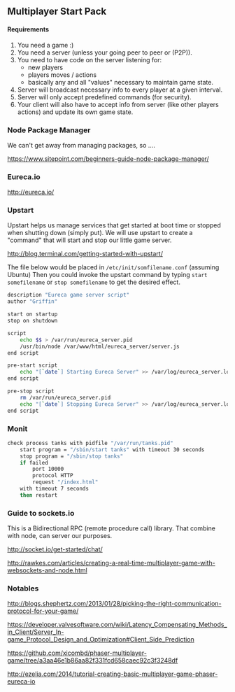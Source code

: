 ## Multiplayer Start Pack

#### Requirements
1. You need a game :)
3. You need a server (unless your going peer to peer or (P2P)).
4. You need to have code on the server listening for:
    - new players
    - players moves / actions 
    - basically any and all "values" necessary to maintain game state. 
5. Server will broadcast necessary info to every player at a given interval.
6. Server will only accept predefined commands (for security).
7. Your client will also have to accept info from server (like other players actions) and update its own game state.


### Node Package Manager

We can't get away from managing packages, so ....

https://www.sitepoint.com/beginners-guide-node-package-manager/

### Eureca.io

http://eureca.io/

### Upstart

Upstart helps us manage services that get started at boot time or stopped when shutting down (simply put). We will use 
upstart to create a "command" that will start and stop our little game server.

http://blog.terminal.com/getting-started-with-upstart/

The file below would be placed in `/etc/init/somfilename.conf` (assuming Ubuntu)
Then you could invoke the upstart command by typing `start somefilename` or `stop somefilename` to get the desired effect.

```bash
description "Eureca game server script"
author "Griffin"

start on startup
stop on shutdown

script
    echo $$ > /var/run/eureca_server.pid
    /usr/bin/node /var/www/html/eureca_server/server.js
end script

pre-start script
    echo "[`date`] Starting Eureca Server" >> /var/log/eureca_server.log
end script

pre-stop script
    rm /var/run/eureca_server.pid
    echo "[`date`] Stopping Eureca Server" >> /var/log/eureca_server.log
end script
```

### Monit

```bash
check process tanks with pidfile "/var/run/tanks.pid"
    start program = "/sbin/start tanks" with timeout 30 seconds
    stop program = "/sbin/stop tanks"
    if failed
        port 10000
        protocol HTTP
        request "/index.html"
	with timeout 7 seconds
    then restart
```



### Guide to sockets.io 

This is a Bidirectional RPC (remote procedure call) library. That combine with node, can server our purposes.

http://socket.io/get-started/chat/

http://rawkes.com/articles/creating-a-real-time-multiplayer-game-with-websockets-and-node.html




### Notables

http://blogs.shephertz.com/2013/01/28/picking-the-right-communication-protocol-for-your-game/

https://developer.valvesoftware.com/wiki/Latency_Compensating_Methods_in_Client/Server_In-game_Protocol_Design_and_Optimization#Client_Side_Prediction

https://github.com/xicombd/phaser-multiplayer-game/tree/a3aa46e1b86aa82f331fcd658caec92c3f3248df

http://ezelia.com/2014/tutorial-creating-basic-multiplayer-game-phaser-eureca-io
